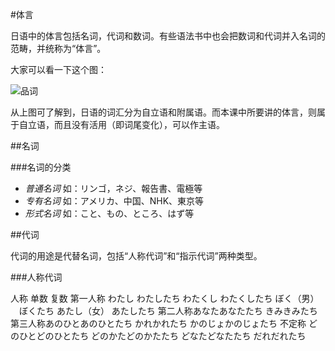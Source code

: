 #体言

<p>日语中的体言包括名词，代词和数词。有些语法书中也会把数词和代词并入名词的范畴，并统称为“体言”。</p>

大家可以看一下这个图：

![品词](http://ww2.sinaimg.cn/mw690/6840ce71gw1e95jd9t0rvj20jl0at3z2.jpg)

<p>从上图可了解到，日语的词汇分为自立语和附属语。而本课中所要讲的体言，则属于自立语，而且没有活用（即词尾变化），可以作主语。</p>

##名词

###名词的分类

- *普通名词*  如：リンゴ，ネジ、報告書、電極等
- *专有名词*  如：アメリカ、中国、NHK、東京等
- *形式名词*  如：こと、もの、ところ、はず等

##代词

代词的用途是代替名词，包括“人称代词”和“指示代词”两种类型。

###人称代词

<tr><td>人称</td> <td> 单数</td> <td>复数</td>
</tr>

<tr><td>第一人称</td><td> わたし</td> <td> わたしたち</td>
</tr>
<tr><td> </td> <td> わたくし</td> <td> わたくしたち</td>
</tr>
<tr><td> </td> <td> ぼく（男）</td>  <td> 　ぼくたち</td>
</tr>
<tr><td> </td> <td>あたし（女）</td><td> あたしたち</td>
</tr>

<tr><td>第二人称</td><td>あなた</td><td>あなたたち</td>
</tr>
<tr><td></td><td>きみ</td><td>きみたち</td>
</tr>

<tr><td>第三人称</td><td>あのひと</td><td>あのひとたち</td>
</tr>
<tr><td></td><td>かれ</td><td>かれたち</td>
</tr>
<tr><td></td><td>かのじょ</td><td>かのじょたち</td>
</tr>

<tr><td>不定称</td><td> どのひと</td><td>どのひとたち</td>
</tr>
<tr><td></td><td>どのかた</td><td>どのかたたち</td>
</tr>
<tr><td></td>どなた</td><td>どなたたち</td>
</tr>
<tr><td></td><td>だれ</td><td>だれたち</td>
<tr>




